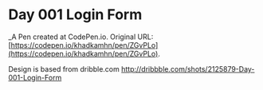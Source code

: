 # Day 001 Login Form
 _A Pen created at CodePen.io. Original URL: [https://codepen.io/khadkamhn/pen/ZGvPLo](https://codepen.io/khadkamhn/pen/ZGvPLo).

 Design is based from dribble.com http://dribbble.com/shots/2125879-Day-001-Login-Form